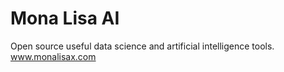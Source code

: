 # Mona Lisa AI
Open source useful data science and artificial intelligence tools.
www.monalisax.com
